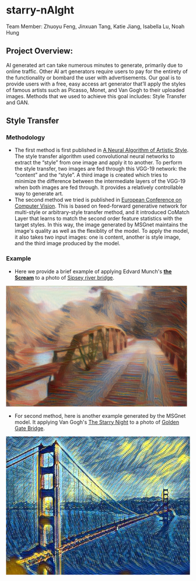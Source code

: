 # starry-nAIght

Team Member: Zhuoyu Feng, Jinxuan Tang, Katie Jiang, Isabella Lu, Noah Hung

## Project Overview:

AI generated art can take numerous minutes to generate, primarily due to online traffic. Other AI art generators require users to pay for the entirety of the functionality or bombard the user with advertisements. Our goal is to provide users with a free, easy access art generator that’ll apply the styles of famous artists such as Picasso, Monet, and Van Gogh to their uploaded images. Methods that we used to achieve this goal includes: Style Transfer and GAN.

## Style Transfer

### Methodology

- The first method is first published in [A Neural Algorithm of Artistic Style](https://arxiv.org/abs/1508.06576). The style transfer algorithm used convolutional neural networks to extract the “style” from one image and apply it to another. To perform the style transfer, two images are fed through this VGG-19 network: the “content” and the “style”. A third image is created which tries to minimize the difference between the intermediate layers of the VGG-19 when both images are fed through. It provides a relatively controllable way to generate art. 
- The second method we tried is published in [European Conference on Computer Vision](https://arxiv.org/pdf/1703.06953). This is based on feed-forward generative network for multi-style or arbitrary-style transfer method, and it introduced CoMatch Layer that learns to match the second order feature statistics with the target styles. In this way, the image generated by MSGnet maintains the image's quality as well as the flexiblity of the model. To apply the model, it also takes two input images: one is content, another is style image, and the third image produced by the model.


### Example

- Here we provide a brief example of applying Edvard Munch's [**the Scream**](style_transfer/images/the_scream.jpg) to a photo of [Sipsey river bridge](style_transfer/images/sipsey_river_bridge.jpg).

![](style_transfer/results/result.png)

- For second method, here is another example generated by the MSGnet model. It applying Van Gogh's [The Starry Night](style_transfer/images/Starry_Night.jpg) to a photo of [Golden Gate Bridge](style_transfer/images/golden_gate_bridge.jpg).

![](style_transfer/results/msgnet_result.png)
